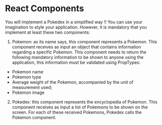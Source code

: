 # React Components

You will implement a Pokedex in a simplified way !!
You can use your imagination to style your application. However, it is mandatory that you implement at least these two components:

1. Pokemon: as its name says, this component represents a Pokemon. This component receives as input an object that contains information regarding a specific Pokemon. This component needs to return the following mandatory information to be shown to anyone using the application, this information must be validated using PropTypes:
  * Pokemon name
  * Pokemon type
  * Average weight of the Pokemon, accompanied by the unit of measurement used;
  * Pokemon image

2. Pokedex: this component represents the encyclopedia of Pokemon. This component receives as input a list of Pokemons to be shown on the screen. For each of these received Pokemons, Pokedex calls the Pokemon component.